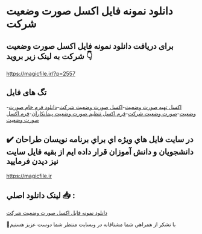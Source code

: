 # دانلود نمونه فایل اکسل صورت وضعیت شرکت

## برای دریافت دانلود نمونه فایل اکسل صورت وضعیت شرکت به لینک زیر بروید 👇

https://magicfile.ir/?p=2557

## تگ های فایل

-[اکسل تهیه صورت وضعیت](https://magicfile.ir/product/%d9%86%d9%85%d9%88%d9%86%d9%87-%d9%81%d8%a7%d9%8a%d9%84-%d8%a7%da%a9%d8%b3%d9%84-%d8%b5%d9%88%d8%b1%d8%aa-%d9%88%d8%b6%d8%b9%d9%8a%d8%aa-%d8%b4%d8%b1%da%a9%d8%aa/)-[اکسل صورت وضعيت شرکت](https://magicfile.ir/product/%d9%86%d9%85%d9%88%d9%86%d9%87-%d9%81%d8%a7%d9%8a%d9%84-%d8%a7%da%a9%d8%b3%d9%84-%d8%b5%d9%88%d8%b1%d8%aa-%d9%88%d8%b6%d8%b9%d9%8a%d8%aa-%d8%b4%d8%b1%da%a9%d8%aa/)-[دانلود فرم خام صورت وضعیت](https://magicfile.ir/product/%d9%86%d9%85%d9%88%d9%86%d9%87-%d9%81%d8%a7%d9%8a%d9%84-%d8%a7%da%a9%d8%b3%d9%84-%d8%b5%d9%88%d8%b1%d8%aa-%d9%88%d8%b6%d8%b9%d9%8a%d8%aa-%d8%b4%d8%b1%da%a9%d8%aa/)-[صورت وضعيت شرکت](https://magicfile.ir/product/%d9%86%d9%85%d9%88%d9%86%d9%87-%d9%81%d8%a7%d9%8a%d9%84-%d8%a7%da%a9%d8%b3%d9%84-%d8%b5%d9%88%d8%b1%d8%aa-%d9%88%d8%b6%d8%b9%d9%8a%d8%aa-%d8%b4%d8%b1%da%a9%d8%aa/)-[فرم اکسل تنظیم صورت وضعیت پیمانکاران](https://magicfile.ir/product/%d9%86%d9%85%d9%88%d9%86%d9%87-%d9%81%d8%a7%d9%8a%d9%84-%d8%a7%da%a9%d8%b3%d9%84-%d8%b5%d9%88%d8%b1%d8%aa-%d9%88%d8%b6%d8%b9%d9%8a%d8%aa-%d8%b4%d8%b1%da%a9%d8%aa/)-[فرم اکسل صورت وضعیت](https://magicfile.ir/product/%d9%86%d9%85%d9%88%d9%86%d9%87-%d9%81%d8%a7%d9%8a%d9%84-%d8%a7%da%a9%d8%b3%d9%84-%d8%b5%d9%88%d8%b1%d8%aa-%d9%88%d8%b6%d8%b9%d9%8a%d8%aa-%d8%b4%d8%b1%da%a9%d8%aa/)

## ✔️ در سايت فايل هاي ويژه اي براي برنامه نويسان طراحان دانشجويان و دانش آموزان قرار داده ايم از بقيه فايل سايت نيز ديدن فرماييد

https://magicfile.ir


## لينک دانلود اصلي 📥 :

[دانلود نمونه فایل اکسل صورت وضعیت شرکت](https://magicfile.ir/product/%d9%86%d9%85%d9%88%d9%86%d9%87-%d9%81%d8%a7%d9%8a%d9%84-%d8%a7%da%a9%d8%b3%d9%84-%d8%b5%d9%88%d8%b1%d8%aa-%d9%88%d8%b6%d8%b9%d9%8a%d8%aa-%d8%b4%d8%b1%da%a9%d8%aa/) 


🙏با تشکر از همراهي شما مشتاقانه در وبسایت منتظر شما دوست عزیز هستیم

